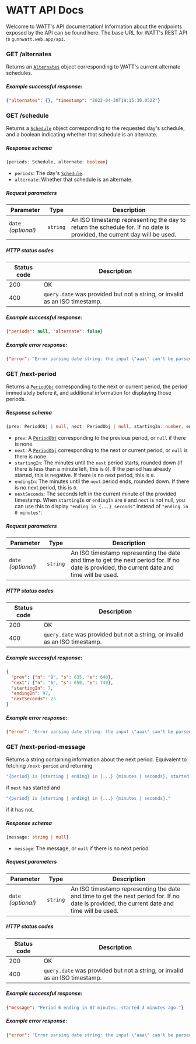 # WATT API Docs
Welcome to WATT's API documentation! Information about the endpoints exposed by the API can be found here.
The base URL for WATT's REST API is `gunnwatt.web.app/api`.

### GET /alternates
<!-- TODO: replace all these URLs with ones linking to `main` when the PR is merged -->
Returns an [`Alternates`](https://github.com/GunnWATT/watt/blob/api/docs/types.md#alternates) object corresponding
to WATT's current alternate schedules.

##### Example successful response:
```json
{"alternates": {}, "timestamp": "2022-04-30T19:15:30.052Z"}
```

### GET /schedule
Returns a [`Schedule`](https://github.com/GunnWATT/watt/blob/api/docs/types.md#schedule) object corresponding to the 
requested day's schedule, and a boolean indicating whether that schedule is an alternate.

##### Response schema
```ts
{periods: Schedule, alternate: boolean}
```
- `periods`: The day's [`Schedule`](https://github.com/GunnWATT/watt/blob/api/docs/types.md#schedule).
- `alternate`: Whether that schedule is an alternate.

##### Request parameters

| Parameter           | Type     | Description                                                                                                             |
|---------------------|----------|-------------------------------------------------------------------------------------------------------------------------|
| `date` *(optional)* | `string` | An ISO timestamp representing the day to return the schedule for. If no date is provided, the current day will be used. |

##### HTTP status codes

| Status code | Description                                                                 |
|-------------|-----------------------------------------------------------------------------|
| 200         | OK                                                                          |
| 400         | `query.date` was provided but not a string, or invalid as an ISO timestamp. |

##### Example successful response:
```json
{"periods": null, "alternate": false}
```

##### Example error response:
```json
{"error": "Error parsing date string: the input \"aaa\" can't be parsed as ISO 8601."}
```

### GET /next-period
Returns a [`PeriodObj`](https://github.com/GunnWATT/watt/blob/api/docs/types.md#periodobj) corresponding to the next or 
current period, the period immediately before it, and additional information for displaying those periods.

##### Response schema
```ts
{prev: PeriodObj | null, next: PeriodObj | null, startingIn: number, endingIn: number, nextSeconds: number}
```
- `prev`: A [`PeriodObj`](https://github.com/GunnWATT/watt/blob/api/docs/types.md#periodobj) corresponding to the previous
  period, or `null` if there is none.
- `next`: A [`PeriodObj`](https://github.com/GunnWATT/watt/blob/api/docs/types.md#periodobj) corresponding to the next or
  current period, or `null` is there is none.
- `startingIn`: The minutes until the `next` period starts, rounded down (if there is less than a minute left, this is `0`). 
  If the period has already started, this is negative. If there is no next period, this is `0`.
- `endingIn`: The minutes until the `next` period ends, rounded down. If there is no next period, this is `0`.
- `nextSeconds`: The seconds left in the current minute of the provided timestamp. When `startingIn` or `endingIn` are `0`
  and `next` is not null, you can use this to display `"ending in {...} seconds"` instead of `"ending in 0 minutes"`.

##### Request parameters

| Parameter           | Type     | Description                                                                                                                                 |
|---------------------|----------|---------------------------------------------------------------------------------------------------------------------------------------------|
| `date` *(optional)* | `string` | An ISO timestamp representing the date and time to get the next period for. If no date is provided, the current date and time will be used. |

##### HTTP status codes

| Status code | Description                                                                 |
|-------------|-----------------------------------------------------------------------------|
| 200         | OK                                                                          |
| 400         | `query.date` was provided but not a string, or invalid as an ISO timestamp. |

##### Example successful response:
```json
{
  "prev": {"n": "B", "s": 635, "e": 640},
  "next": {"n": "6", "s": 650, "e": 740},
  "startingIn": 7,
  "endingIn": 97,
  "nextSeconds": 23
}
```

##### Example error response:
```json
{"error": "Error parsing date string: the input \"aaa\" can't be parsed as ISO 8601."}
```

### GET /next-period-message
Returns a string containing information about the next period. Equivalent to fetching `/next-period` and returning
```ts
"{period} is {starting | ending} in {...} {minutes | seconds}, started {...} {minutes | seconds} ago."
```
if `next` has started and
```ts
"{period} is {starting | ending} in {...} {minutes | seconds}."
```
if it has not.

##### Response schema
```ts
{message: string | null}
```
- `message`: The message, or `null` if there is no next period.

##### Request parameters

| Parameter           | Type     | Description                                                                                                                                 |
|---------------------|----------|---------------------------------------------------------------------------------------------------------------------------------------------|
| `date` *(optional)* | `string` | An ISO timestamp representing the date and time to get the next period for. If no date is provided, the current date and time will be used. |

##### HTTP status codes

| Status code | Description                                                                 |
|-------------|-----------------------------------------------------------------------------|
| 200         | OK                                                                          |
| 400         | `query.date` was provided but not a string, or invalid as an ISO timestamp. |

##### Example successful response:
```json
{"message": "Period 6 ending in 87 minutes, started 3 minutes ago."}
```

##### Example error response:
```json
{"error": "Error parsing date string: the input \"aaa\" can't be parsed as ISO 8601."}
```
